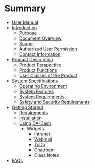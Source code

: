 # Summary

* [User Manual](README.md)
* [Introduction](part1/readme.md)
   * [Purpose](part1/purpose.md)
   * [Document Overview](part1/docover.md)
   * [Scope](part1/scope.md)
   * [Authorized User Permission](part1/authorized_user_permission.md)
   * [Contact Information](part1/contact_information.md)
* [Product Description](part2/product_descripiton.md)
   * [Product Perspective](part2/product_perspective.md)
   * [Product Functions](part2/productfunctions.md)
   * [User Classes of the Product](part2/user_classes_of_the_da-dash.md)
* [System Specifications](part3/systemspecificationsmdmd.md)
   * [Operating Environment](operating_environment.md)
   * [System Features](part3/systemfeatures.md)
   * [System Requirements](part3/system_requirements.md)
   * [Safety and Security Requirements](part3/safety_and_security_requirements.md)
* [Getting Started](part4/getting_started.md)
   * [Requirements](part4/requirements.md)
   * [Installation](part4/installation.md)
   * [Using DA-Dash](part4/using_da-dash.md)
       * Widgets
           * [Intranet](part4/intranet.md)
           * [Webmail](part4/webmail.md)
           * [ToDo](part4/todo.md)
           * Chatroom
           * Class Notes
* [FAQs](part5/faqs.md)

